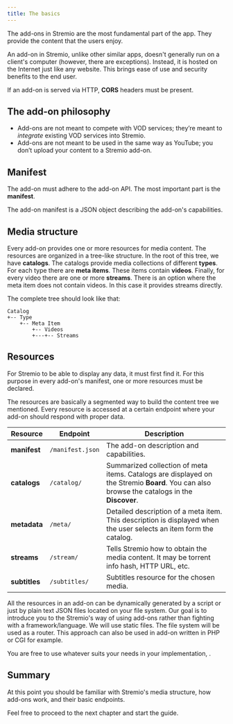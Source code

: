 ```yaml
---
title: The basics
---
```


The add-ons in Stremio are the most fundamental part of the app. They provide the content that the users enjoy.

An add-on in Stremio, unlike other similar apps, doesn't generally run on а client's computer (however, there are exceptions). Instead, it is hosted on the Internet just like any website. This brings ease of use and security benefits to the end user.

If an add-on is served via HTTP, **CORS** headers must be present.

The add-on philosophy
---

 * Add-ons are not meant to compete with VOD services; they’re meant to *integrate* existing VOD services into Stremio.
 * Add-ons are not meant to be used in the same way as YouTube; you don’t upload your content to a Stremio add-on.


Manifest
---

The add-on must adhere to the add-on API. The most important part is the **manifest**.

The add-on manifest is a JSON object describing the add-on's capabilities.


Media structure
---

Every add-on provides one or more resources for media content. The resources are organized in a tree-like structure. In the root of this tree, we have **catalogs**. The catalogs provide media collections of different **types**. For each type there are **meta items**. These items contain **videos**. Finally, for every video there are one or more **streams**. There is an option where the meta item does not contain videos. In this case it provides streams directly.

The complete tree should look like that:

    Catalog
    +-- Type
        +-- Meta Item
            +-- Videos
            +---+-- Streams

Resources
---

For Stremio to be able to display any data, it must first find it. For this purpose in every add-on's manifest, one or more resources must be declared.

The resources are basically a segmented way to build the content tree we mentioned. Every resource is accessed at a certain endpoint where your add-on should respond with proper data.

| Resource      | Endpoint         | Description                                                                                                                                   |
| --------      | --------         | -----------                                                                                                                                   |
| **manifest**  | `/manifest.json` | The add-on description and capabilities.                                                                                                      |
| **catalogs**  | `/catalog/`      | Summarized collection of meta items. Catalogs are displayed on the Stremio **Board**. You can also browse the catalogs in the **Discover**. |
| **metadata**  | `/meta/`         | Detailed description of a meta item. This description is displayed when the user selects an item form the catalog.                              |
| **streams**   | `/stream/`       | Tells Stremio how to obtain the media content. It may be torrent info hash, HTTP URL, etc.                                                   |
| **subtitles** | `/subtitles/`    | Subtitles resource for the chosen media.                                                                                                      |

All the resources in an add-on can be dynamically generated by a script or just by plain text JSON files located on your file system. Our goal is to introduce you to the Stremio's way of using add-ons rather than fighting with a framework/language. We will use static files. The file system will be used as a router. This approach can also be used in add-on written in PHP or CGI for example.

You are free to use whatever suits your needs in your implementation, .

Summary
---

At this point you should be familiar with Stremio's media structure, how add-ons work, and their basic endpoints.

Feel free to proceed to the next chapter and start the guide.
